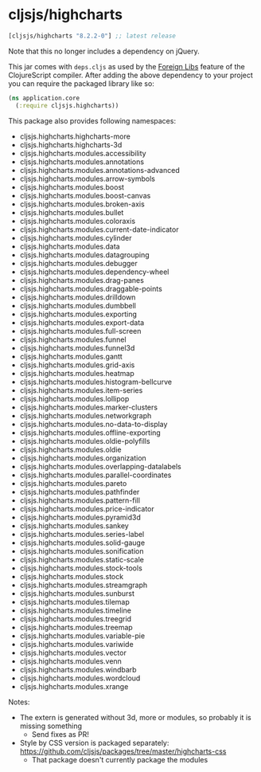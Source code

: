 # cljsjs/highcharts

[](dependency)
```clojure
[cljsjs/highcharts "8.2.2-0"] ;; latest release
```
[](/dependency)

Note that this no longer includes a dependency on jQuery.

This jar comes with `deps.cljs` as used by the [Foreign Libs][flibs] feature
of the ClojureScript compiler. After adding the above dependency to your project
you can require the packaged library like so:

```clojure
(ns application.core
  (:require cljsjs.highcharts))
```

This package also provides following namespaces:

- cljsjs.highcharts.highcharts-more
- cljsjs.highcharts.highcharts-3d
- cljsjs.highcharts.modules.accessibility
- cljsjs.highcharts.modules.annotations
- cljsjs.highcharts.modules.annotations-advanced
- cljsjs.highcharts.modules.arrow-symbols
- cljsjs.highcharts.modules.boost
- cljsjs.highcharts.modules.boost-canvas
- cljsjs.highcharts.modules.broken-axis
- cljsjs.highcharts.modules.bullet
- cljsjs.highcharts.modules.coloraxis
- cljsjs.highcharts.modules.current-date-indicator
- cljsjs.highcharts.modules.cylinder
- cljsjs.highcharts.modules.data
- cljsjs.highcharts.modules.datagrouping
- cljsjs.highcharts.modules.debugger
- cljsjs.highcharts.modules.dependency-wheel
- cljsjs.highcharts.modules.drag-panes
- cljsjs.highcharts.modules.draggable-points
- cljsjs.highcharts.modules.drilldown
- cljsjs.highcharts.modules.dumbbell
- cljsjs.highcharts.modules.exporting
- cljsjs.highcharts.modules.export-data
- cljsjs.highcharts.modules.full-screen
- cljsjs.highcharts.modules.funnel
- cljsjs.highcharts.modules.funnel3d
- cljsjs.highcharts.modules.gantt
- cljsjs.highcharts.modules.grid-axis
- cljsjs.highcharts.modules.heatmap
- cljsjs.highcharts.modules.histogram-bellcurve
- cljsjs.highcharts.modules.item-series
- cljsjs.highcharts.modules.lollipop
- cljsjs.highcharts.modules.marker-clusters
- cljsjs.highcharts.modules.networkgraph
- cljsjs.highcharts.modules.no-data-to-display
- cljsjs.highcharts.modules.offline-exporting
- cljsjs.highcharts.modules.oldie-polyfills
- cljsjs.highcharts.modules.oldie
- cljsjs.highcharts.modules.organization
- cljsjs.highcharts.modules.overlapping-datalabels
- cljsjs.highcharts.modules.parallel-coordinates
- cljsjs.highcharts.modules.pareto
- cljsjs.highcharts.modules.pathfinder
- cljsjs.highcharts.modules.pattern-fill
- cljsjs.highcharts.modules.price-indicator
- cljsjs.highcharts.modules.pyramid3d
- cljsjs.highcharts.modules.sankey
- cljsjs.highcharts.modules.series-label
- cljsjs.highcharts.modules.solid-gauge
- cljsjs.highcharts.modules.sonification
- cljsjs.highcharts.modules.static-scale
- cljsjs.highcharts.modules.stock-tools
- cljsjs.highcharts.modules.stock
- cljsjs.highcharts.modules.streamgraph
- cljsjs.highcharts.modules.sunburst
- cljsjs.highcharts.modules.tilemap
- cljsjs.highcharts.modules.timeline
- cljsjs.highcharts.modules.treegrid
- cljsjs.highcharts.modules.treemap
- cljsjs.highcharts.modules.variable-pie
- cljsjs.highcharts.modules.variwide
- cljsjs.highcharts.modules.vector
- cljsjs.highcharts.modules.venn
- cljsjs.highcharts.modules.windbarb
- cljsjs.highcharts.modules.wordcloud
- cljsjs.highcharts.modules.xrange

Notes:

- The extern is generated without 3d, more or modules, so probably it is missing something
    - Send fixes as PR!
- Style by CSS version is packaged separately: https://github.com/cljsjs/packages/tree/master/highcharts-css
    - That package doesn't currently package the modules

[flibs]: https://clojurescript.org/reference/packaging-foreign-deps

